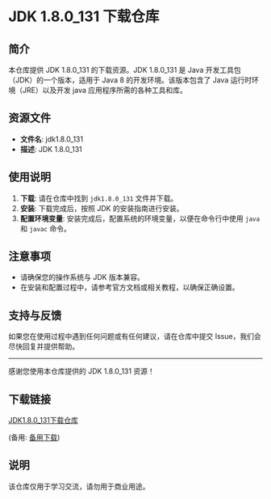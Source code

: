 # JDK 1.8.0_131 下载仓库

## 简介

本仓库提供 JDK 1.8.0_131 的下载资源。JDK 1.8.0_131 是 Java 开发工具包（JDK）的一个版本，适用于 Java 8 的开发环境。该版本包含了 Java 运行时环境（JRE）以及开发 java 应用程序所需的各种工具和库。

## 资源文件

- **文件名**: jdk1.8.0_131
- **描述**: JDK 1.8.0_131

## 使用说明

1. **下载**: 请在仓库中找到 `jdk1.8.0_131` 文件并下载。
2. **安装**: 下载完成后，按照 JDK 的安装指南进行安装。
3. **配置环境变量**: 安装完成后，配置系统的环境变量，以便在命令行中使用 `java` 和 `javac` 命令。

## 注意事项

- 请确保您的操作系统与 JDK 版本兼容。
- 在安装和配置过程中，请参考官方文档或相关教程，以确保正确设置。

## 支持与反馈

如果您在使用过程中遇到任何问题或有任何建议，请在仓库中提交 Issue，我们会尽快回复并提供帮助。

---

感谢您使用本仓库提供的 JDK 1.8.0_131 资源！

## 下载链接
[JDK1.8.0_131下载仓库](https://pan.quark.cn/s/c722b100528f) 

(备用: [备用下载](https://pan.baidu.com/s/1-mkCV-ofAfGNTVkm4g7Cwg?pwd=1234))

## 说明

该仓库仅用于学习交流，请勿用于商业用途。
